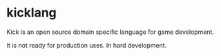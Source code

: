 # kicklang

Kick is an open source domain specific language for game development.

It is not ready for production uses. In hard development.
